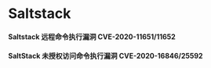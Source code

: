 # Saltstack 

#### Saltstack 远程命令执行漏洞 CVE-2020-11651/11652

#### SaltStack 未授权访问命令执行漏洞 CVE-2020-16846/25592

